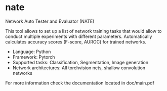 # nate
Network Auto Tester and Evaluator (NATE)

This tool allows to set up a list of network training tasks that would allow to conduct multiple experiments with different parameters.
Automatically calculates accuracy scores (F-score, AUROC) for trained networks.

* Language: Python
* Framework: Pytorch 
* Supported tasks: Classification, Segmentation, Image generation
* Network architectures: All torchvision nets, shallow convolution networks

For more information check the documentation located in doc/main.pdf
